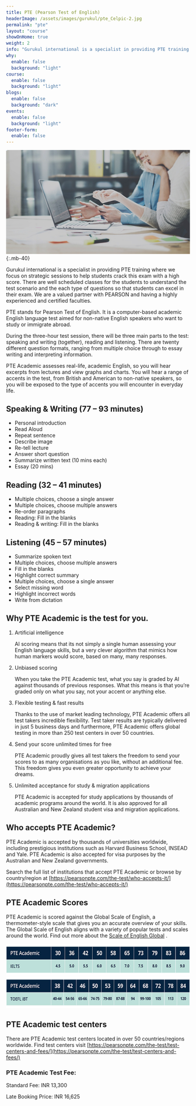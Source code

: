 ```yaml
---
title: PTE (Pearson Test of English)
headerImage: /assets/images/gurukul/pte_Celpic-2.jpg
permalink: "pte"
layout: "course"
showOnHome: true
weight: 2
info: "Gurukul international is a specialist in providing PTE training where we focus on strategic sessions to help students crack this exam with a high score. There are well scheduled classes for the students to understand the test scenario and the each type of questions so that students can excel in their exam."
why:
  enable: false
  background: "light"
course:
  enable: false
  background: "light"
blogs:
  enable: false
  background: "dark"
events:
  enable: false
  background: "light"
footer-form:
  enable: false
---
```


![CELPIP)](assets/images/gurukul/pte_celcpi.jpg)
{:.mb-40}

Gurukul international is a specialist in providing PTE training where we focus on strategic sessions to help students crack this exam with a high score. There are well scheduled classes for the students to understand the test scenario and the each type of questions so that students can excel in their exam. We are a valued partner with PEARSON and having a highly experienced and certified faculties.

PTE stands for Pearson Test of English. It is a computer-based academic English language test aimed for non-native English speakers who want to study or immigrate abroad.

During the three-hour test session, there will be three main parts to the test: speaking and writing (together), reading and listening. There are twenty different question formats, ranging from multiple choice through to essay writing and interpreting information.

PTE Academic assesses real-life, academic English, so you will hear excerpts from lectures and view graphs and charts. You will hear a range of accents in the test, from British and American to non-native speakers, so you will be exposed to the type of accents you will encounter in everyday life.

## Speaking & Writing (77 – 93 minutes)

- Personal introduction
- Read Aloud
- Repeat sentence
- Describe image
- Re-tell lecture
- Answer short question
- Summarize written text (10 mins each)
- Essay (20 mins)

## Reading (32 – 41 minutes)

- Multiple choices, choose a single answer
- Multiple choices, choose multiple answers
- Re-order paragraphs
- Reading: Fill in the blanks
- Reading & writing: Fill in the blanks

## Listening (45 – 57 minutes)

- Summarize spoken text
- Multiple choices, choose multiple answers
- Fill in the blanks
- Highlight correct summary
- Multiple choices, choose a single answer
- Select missing word
- Highlight incorrect words
- Write from dictation

## Why PTE Academic is the test for you.

1. Artificial intelligence

	AI scoring means that its not simply a single human assessing your English language skills, but a very clever algorithm that mimics how human markers would score, based on many, many responses.
	
2. Unbiased scoring

	When you take the PTE Academic test, what you say is graded by AI against thousands of previous responses. What this means is that you’re graded only on what you say, not your accent or anything else.
	
3. Flexible testing & fast results

	Thanks to the use of market leading technology, PTE Academic offers all test takers incredible flexibility. Test taker results are typically delivered in just 5 business days and furthermore, PTE Academic offers global testing in more than 250 test centers in over 50 countries.

4. Send your score unlimited times for free

	PTE Academic proudly gives all test takers the freedom to send your scores to as many organisations as you like, without an additional fee. This freedom gives you even greater opportunity to achieve your dreams.
	
5. Unlimited acceptance for study & migration applications

	PTE Academic is accepted for study applications by thousands of academic programs around the world. It is also approved for all Australian and New Zealand student visa and migration applications.
	
## Who accepts PTE Academic?

PTE Academic is accepted by thousands of universities worldwide, including prestigious institutions such as Harvard Business School, INSEAD and Yale. PTE Academic is also accepted for visa purposes by the Australian and New Zealand governments.

Search the full list of institutions that accept PTE Academic or browse by country/region at [https://pearsonpte.com/the-test/who-accepts-it/](https://pearsonpte.com/the-test/who-accepts-it/)

## PTE Academic Scores

PTE Academic is scored against the Global Scale of English, a thermometer-style scale that gives you an accurate overview of your skills. The Global Scale of English aligns with a variety of popular tests and scales around the world. Find out more about the [Scale of English Global](http://english.com/gse) .

![pte-ielts)](assets/images/gurukul/pte-ielts.jpg)
![pte-toefl)](assets/images/gurukul/pte-toefl.jpg)

## PTE Academic test centers

There are PTE Academic test centers located in over 50 countries/regions worldwide. Find test centers visit [https://pearsonpte.com/the-test/test-centers-and-fees/](https://pearsonpte.com/the-test/test-centers-and-fees/)

### PTE Academic Test Fee:

Standard Fee: INR 13,300

Late Booking Price: INR 16,625





